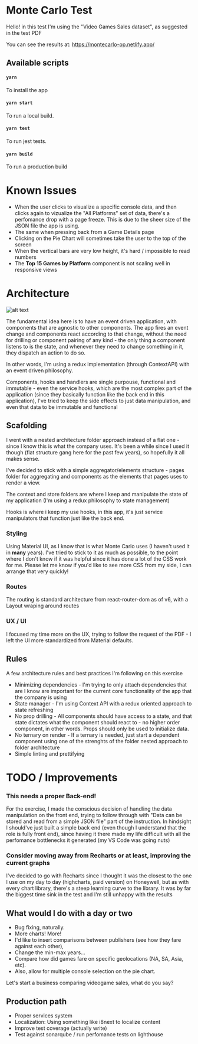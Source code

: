 # Monte Carlo Test
Hello! in this test I'm using the "Video Games Sales dataset", as suggested in the test PDF

You can see the results at:
https://montecarlo-op.netlify.app/
## Available scripts
#### `yarn`
To install the app

#### `yarn start`
To run a local build.

#### `yarn test`
To run jest tests.

#### `yarn build`
To run a production build

# Known Issues
* When the user clicks to visualize a specific console data, and then clicks again to vizualize the "All Platforms" set of data, there's a perfomance drop with a page freeze. This is due to the sheer size of the JSON file the app is using.
* The same when pressing back from a Game Details page
* Clicking on the Pie Chart will sometimes take the user to the top of the screen
* When the vertical bars are very low height, it's hard / impossible to read numbers
* The **Top 15 Games by Platform** component is not scaling well in responsive views

# Architecture
![alt text](https://res.cloudinary.com/practicaldev/image/fetch/s--ZU7TrpjM--/c_limit%2Cf_auto%2Cfl_progressive%2Cq_auto%2Cw_880/https://dev-to-uploads.s3.amazonaws.com/i/ck4cgie4y8mdr7iefxtt.png)

The fundamental idea here is to have an event driven application, with components that are agnostic to other components.
The app fires an event change and components react according to that change, without the need for drilling or component pairing of any kind - the only thing a component listens to is the state, and whenever they need to change something in it, they dispatch an action to do so.

In other words, I'm using a redux implementation (through ContextAPI) with an event driven philosophy.

Components, hooks and handlers are single purpouse, functional and immutable - even the service hooks, which are the most complex part of the application (since they basically function like the back end in this application), I've tried to keep the side effects to just data manipulation, and even that data to be immutable and functional

## Scafolding
I went with a nested architecture folder approach instead of a flat one - since I know this is what the company uses. It's been a while since I used it though (flat structure gang here for the past few years), so hopefully it all makes sense.

I've decided to stick with a simple aggregator/elements structure - pages folder for aggregating and components as the elements that pages uses to render a view. 

The context and store folders are where I keep and manipulate the state of my application (I'm using a redux philosophy to state management)

Hooks is where i keep my use hooks, in this app, it's just service manipulators that function just like the back end.
### Styling
Using Material UI, as I know that is what Monte Carlo uses (I haven't used it in **many** years). I've tried to stick to it as much as possible, to the point where I don't know if it was helpful since it has done a lot of the CSS work for me. Please let me know if you'd like to see more CSS from my side, I can arrange that very quickly!

### Routes
The routing is standard architecture from react-router-dom as of v6, with a Layout wraping around routes

### UX / UI
I focused my time more on the UX, trying to follow the request of the PDF - I left the UI more standardized from Material defaults.

## Rules
A few architecture rules and best practices I'm following on this exercise
* Minimizing dependencies - I'm trying to only attach dependencies that are I know are important for the current core functionality of the app that the company is using
* State manager - I'm using Context API  with a redux oriented approach to state refreshing
* No prop drilling - All components should have access to a state, and that state dictates what the component should react to - no higher order component, in other words. Props should only be used to initialize data.
* No ternary on render - If a ternary is needed, just start a dependent component using one of the strenghts of the folder nested approach to folder architecture
* Simple linting and prettifying
# TODO / Improvements
### This needs a proper Back-end!
For the exercise, I made the conscious decision of handling the data manipulation on the front end, trying to follow through with "Data can be stored and read from a simple JSON file" part of the instruction. In hindsight I should've just built a simple back end (even though I understand that the role is fully front end), since having it there made my life difficult with all the perfomance bottlenecks it generated (my VS Code was going nuts)

### Consider moving away from Recharts or at least, improving the current graphs
I've decided to go with Recharts since I thought it was the closest to the one I use on my day to day (highcharts, paid version) on Honeywell, but as with every chart library, there's a steep learning curve to the library. It was by far the biggest time sink in the test and I'm still unhappy with the results

## What would I do with a day or two 
* Bug fixing, naturally.
* More charts! More! 
* I'd like to insert comparisons between publishers (see how they fare against each other), 
* Change the min-max years... 
* Compare how did games fare on specific geolocations (NA, SA, Asia, etc). 
* Also, allow for multiple console selection on the pie chart.

Let's start a business comparing videogame sales, what do you say?

## Production path
* Proper services system
* Localization: Using something like i8next to localize content
* Improve test coverage (actually write)
* Test against sonarqube / run perfomance tests on lighthouse
